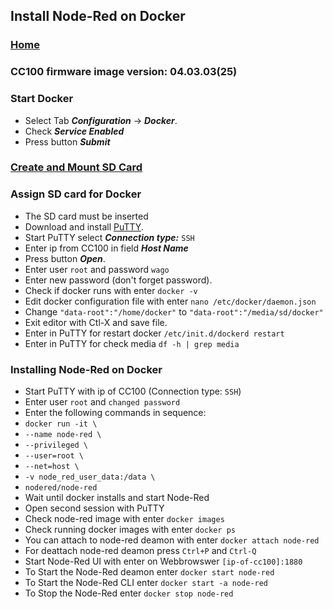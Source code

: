 ## Install Node-Red on Docker

### [Home](README.md)

### CC100 firmware image version: 04.03.03(25)

### Start Docker
- Select Tab ***Configuration*** -> ***Docker***.
- Check ***Service Enabled***
- Press button ***Submit***

### [Create and Mount SD Card](CreateSDCard.md)

### Assign SD card for Docker
- The SD card must be inserted
- Download and install [PuTTY](https://www.chiark.greenend.org.uk/~sgtatham/putty/latest.html).
- Start PuTTY select ***Connection type:*** `SSH`
- Enter ip from CC100 in field ***Host Name***
- Press button ***Open***.
- Enter user `root` and password `wago`
- Enter new password (don't forget password).
- Check if docker runs with enter ```docker -v```
- Edit docker configuration file with enter ```nano /etc/docker/daemon.json```
- Change `"data-root":"/home/docker"` to `"data-root":"/media/sd/docker"`
- Exit editor with Ctl-X and save file.
- Enter in PuTTY for restart docker ```/etc/init.d/dockerd restart```
- Enter in PuTTY for check media ```df -h | grep media```

### Installing Node-Red on Docker
- Start PuTTY with ip of CC100 (Connection type: `SSH`)
- Enter user `root` and `changed password`
- Enter the following commands in sequence:
- ```docker run -it \```
- ```--name node-red \```
- ```--privileged \```
- ```--user=root \```
- ```--net=host \```
- ```-v node_red_user_data:/data \```
- ```nodered/node-red```
- Wait until docker installs and start Node-Red
- Open second session with PuTTY
- Check node-red image with enter ```docker images```
- Check running docker images with enter ```docker ps```
- You can attach to node-red deamon with enter ```docker attach node-red```
- For deattach node-red deamon press `Ctrl+P` and `Ctrl-Q`
- Start Node-Red UI with enter on Webbrowswer `[ip-of-cc100]:1880`
- To Start the Node-Red deamon enter ```docker start node-red```
- To Start the Node-Red CLI enter ```docker start -a node-red```
- To Stop the Node-Red enter ```docker stop node-red```
